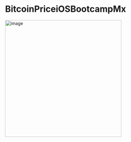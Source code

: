 # BitcoinPriceiOSBootcampMx

<img width="379" alt="image" src="https://github.com/marcoalonso/BitcoinPriceiOSBootcampMx/assets/49013250/8a5f4991-7e4c-459e-a72f-8385c66aa16c">
